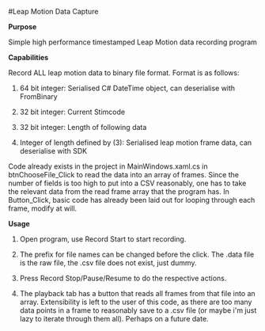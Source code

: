 #Leap Motion Data Capture

**Purpose**

Simple high performance timestamped Leap Motion data recording program

**Capabilities**

Record ALL leap motion data to binary file format. Format is as follows:

1)	64 bit integer: Serialised C# DateTime object, can deserialise with FromBinary

2)	32 bit integer: Current Stimcode

3)	32 bit integer: Length of following data

4)	Integer of length defined by (3): Serialised leap motion frame data, can deserialise with SDK

Code already exists in the project in MainWindows.xaml.cs in btnChooseFile_Click to read the data into an array of frames. Since the number of fields is too high to put into a CSV reasonably, one has to take the relevant data from the read frame array that the program has.  In Button_Click, basic code has already been laid out for looping through each frame, modify at will.


**Usage**

1)	Open program, use Record Start to start recording. 

2) The prefix for file names can be changed before the click. The .data file is the raw file, the .csv file does not exist, just dummy. 

3) Press Record Stop/Pause/Resume to do the respective actions. 

4) The playback tab has a button that reads all frames from that file into an array. Extensibility is left to the user of this code, as there are too many data points in a frame to reasonably save to a .csv file (or maybe i'm just lazy to iterate through them all). Perhaps on a future date.